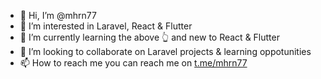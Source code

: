 - 👋 Hi, I’m @mhrn77
- 👀 I’m interested in Laravel, React & Flutter
- 🌱 I’m currently learning the above 👆 and new to React & Flutter
- 💞️ I’m looking to collaborate on Laravel projects & learning oppotunities
- 📫 How to reach me you can reach me on [t.me/mhrn77](https://t.me/mhrn77)

<!---
mhrn77/mhrn77 is a ✨ special ✨ repository because its `README.md` (this file) appears on your GitHub profile.
You can click the Preview link to take a look at your changes.
--->
